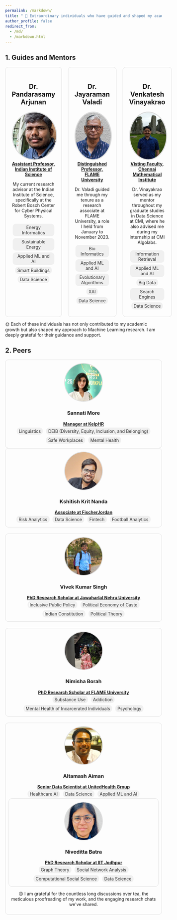 ```yaml
---
permalink: /markdown/
title: " 🌟 Extraordinary individuals who have guided and shaped my academic and professional journey 🌟"
author_profile: false
redirect_from: 
  - /md/
  - /markdown.html
---
```



## 1. Guides and Mentors


<style>
    .mentors-grid {
        display: grid;
        grid-template-columns: repeat(3, 1fr); /* Creates 3 columns */
        grid-gap: 20px; /* Adjust the space between grid items */
        max-width: 1200px; /* Adjust as per your layout */
        margin: auto; /* Centers the grid in the page */
    }

    .mentor-profile {
        text-align: center;
        padding: 20px;
        border: 1px solid #ddd; /* Optional: adds a border to each profile */
        border-radius: 10px; /* Optional: rounds the corners */
    }

    .mentor-profile img {
        border-radius: 50%;
        width: 150px;
        height: 150px;
        object-fit: cover;
        border: 3px solid #ddd;
    }

    .research-interest {
        display: inline-block;
        padding: 5px 10px;
        margin: 5px;
        border-radius: 15px;
        background-color: #f0f0f0;
        color: #333;
        text-decoration: none;
        cursor: pointer;
    }
    .peers-grid {
        display: grid;
        grid-template-columns: repeat(auto-fill, minmax(500px, 1fr)); /* 2 columns with min-width of 500px */
        grid-gap: 20px;
        max-width: 1200px;
        margin: auto;
        overflow-x: auto; /* Horizontal scroll */
        padding-bottom: 20px; /* Space at the bottom */
    }

    .peer-profile {
        text-align: center;
        padding: 10px;
        border: 1px solid #ddd;
        border-radius: 10px;
    }

    .peer-profile img {
        border-radius: 50%;
        width: 120px;
        height: 120px;
        object-fit: cover;
        border: 2px solid #ddd;
    }

    /* Adjustments to the research-interest class as needed */
    .research-interest {
        display: inline-block;
        padding: 3px 7px;
        margin: 3px;
        border-radius: 10px;
        background-color: #f0f0f0;
        color: #333;
        text-decoration: none;
        cursor: pointer;
    }
    
    
</style>



<script>
    function filterByTag(tagName) {
        console.log("Filtering by tag: " + tagName);
        // Implement sorting logic here
    }
</script>

<div class="mentors-grid">
    <div class="mentor-profile">
        <h2>Dr. Pandarasamy Arjunan</h2>
        <img src="/images/samy_sir.jpg" alt="Dr. Pandersamy Arjunan">
         <a href="https://www.samy101.com/"> <strong> Assistant Professor, Indian Institute of Science </strong> </a>        
        <p> My current research advisor at the Indian Institute of Science, specifically at the Robert Bosch Center for Cyber Physical Systems.</p>
        <div class="research-interests">
            <span class="research-interest" onclick="filterByTag('Energy Informatics')">Energy Informatics </span>
            <span class="research-interest" onclick="filterByTag('Sustainable Energy')">Sustainable Energy</span>
            <span class="research-interest" onclick="filterByTag('Applied ML and AI')">Applied ML and AI </span>
            <span class="research-interest" onclick="filterByTag('Smart Buildings')"> Smart Buildings </span>
            <span class="research-interest">Data Science</span>            
        </div>
    </div>
    <div class="mentor-profile">
        <h2>Dr. Jayaraman Valadi</h2>
        <img src="/images/jayaraman-vk.jpg" alt="Dr. Jayaraman Valadi">
        <a href="https://www.flame.edu.in/faculty/jayaraman-v-k"><strong> Distinguished Professor, FLAME University </strong> </a>   
        <p> Dr. Valadi guided me through my tenure as a research associate at FLAME University, a role I held from January to November 2023.</p>
        <div class="research-interests">
             <span class="research-interest" onclick="filterByTag('Bio Informatics')"> Bio Informatics </span>
             <span class="research-interest" onclick="filterByTag('Applied ML and AI')">Applied ML and AI </span>
             <span class="research-interest" onclick="filterByTag('Evolutionary Algorithms')">Evolutionary Algorithms</span>
             <span class="research-interest" onclick="filterByTag('XAI')">XAI</span>
             <span class="research-interest">Data Science</span>
        </div>        
    </div>
    <div class="mentor-profile">
        <h2>Dr. Venkatesh Vinayakrao</h2>
        <img src="/images/vv.jpg" alt="Dr. Venkatesh Vinayakrao">
        <a href="http://vvtesh.co.in/"> <strong> Visting Faculty, Chennai Mathematical Institute </strong> </a>  
        <p> Dr. Vinayakrao served as my mentor throughout my graduate studies in Data Science at CMI, where he also advised me during my internship at CMI Algolabs.</p>
        <div class="research-interests">
             <span class="research-interest" onclick="filterByTag('Information Retrieval')">Information Retrieval </span>
             <span class="research-interest" onclick="filterByTag('Applied ML and AI')">Applied ML and AI </span>
             <span class="research-interest" onclick="filterByTag('Big Data')">Big Data </span>
             <span class="research-interest" onclick="filterByTag('Search Engines')">Search Engines</span>
             <span class="research-interest">Data Science</span>
        </div>
    </div>
    <!-- Add more mentor profiles here if needed -->
</div>

<p> 🌞 Each of these individuals has not only contributed to my academic growth but also shaped my approach to Machine Learning research. I am deeply grateful for their guidance and support.</p>



## 2. Peers

<div class="peer-profile">
    <img src="/images/sislaw.jpg" alt="Sannati More">
    <h3>Sannati More</h3>
    <a href="https://www.linkedin.com/in/sannatimore"> <strong>Manager at KelpHR</strong> </a>  
    <div class="research-interests">
        <span class="research-interest">Linguistics</span>
        <span class="research-interest">DEIB (Diversity, Equity, Inclusion, and Belonging)</span>
        <span class="research-interest">Safe Workplaces</span>
        <span class="research-interest">Mental Health</span>
    </div>   
</div>

<div class="peers-grid">
    <div class="peer-profile">
        <img src="/images/kkn.jpg" alt="Kshitish Krit Nanda">
        <h3>Kshitish Krit Nanda</h3>
        <a href="https://www.linkedin.com/in/kshitish-krit-nanda-8150b516a/"> <strong> Associate at FischerJordan </strong> </a>  
        <div class="research-interests">
            <span class="research-interest">Risk Analytics</span>
            <span class="research-interest">Data Science</span>
            <span class="research-interest">Fintech</span>
            <span class="research-interest">Football Analytics</span>
        </div>
    </div>
    <div class="peer-profile">
        <img src="/images/vks.jpg" alt="Vivek Kumar Singh">
        <h3>Vivek Kumar Singh</h3>
        <a href="https://jnu.academia.edu/VivekSingh"> <strong>PhD Research Scholar at Jawaharlal Nehru University</strong> </a>  
        <div class="research-interests">
            <span class="research-interest">Inclusive Public Policy</span>
            <span class="research-interest">Political Economy of Caste</span>
            <span class="research-interest">Indian Constitution</span>
            <span class="research-interest">Political Theory</span>
        </div>   
    </div>
    <div class="peer-profile">
        <img src="/images/nemo.jpg" alt="Nimisha Borah">
        <h3>Nimisha Borah</h3>
        <a href="https://www.linkedin.com/in/nimisha-borah-b08a81211/"> <strong>PhD Research Scholar at FLAME University</strong> </a>  
        <div class="research-interests">
            <span class="research-interest">Substance Use</span>
            <span class="research-interest">Addiction</span>
            <span class="research-interest">Mental Health of Incarcerated Individuals</span>
            <span class="research-interest">Psychology</span>
        </div>   
    </div>
    <div class="peer-profile">
        <img src="/images/alti.jpg" alt="Altamash Aiman">
        <h3>Altamash Aiman</h3>
        <a href="https://www.linkedin.com/in/altamash-aiman-8b7b757b"> <strong>Senior Data Scientist at UnitedHealth Group  </strong> </a>  
        <div class="research-interests">
            <span class="research-interest">Healthcare AI</span>
            <span class="research-interest">Data Science</span>
            <span class="research-interest">Applied ML and AI</span>
    </div>  
    <div class="peer-profile">
        <img src="/images/nivi.jpg" alt="Niveditta Batra">
        <h3>Niveditta Batra</h3>
        <a href="https://sites.google.com/iitj.ac.in/nivedittabatra/"> <strong>PhD Research Scholar at IIT Jodhpur </strong> </a>  
        <div class="research-interests">
            <span class="research-interest">Graph Theory</span>
            <span class="research-interest">Social Network Analysis</span>
            <span class="research-interest">Computational Social Science</span>
            <span class="research-interest">Data Science</span>
    </div>   
   
</div>


<p> 😊 I am grateful for the countless long discussions over tea, the meticulous proofreading of my work, and the engaging research chats we've shared.</p>
